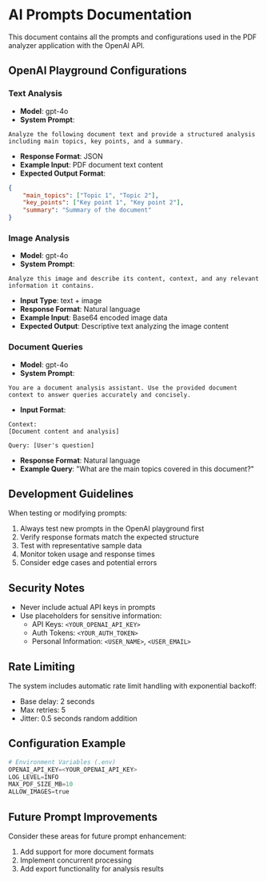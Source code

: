 # AI Prompts Documentation

This document contains all the prompts and configurations used in the PDF analyzer application with the OpenAI API.

## OpenAI Playground Configurations

### Text Analysis
- **Model**: gpt-4o
- **System Prompt**: 
```
Analyze the following document text and provide a structured analysis including main topics, key points, and a summary.
```
- **Response Format**: JSON
- **Example Input**: PDF document text content
- **Expected Output Format**:
```json
{
    "main_topics": ["Topic 1", "Topic 2"],
    "key_points": ["Key point 1", "Key point 2"],
    "summary": "Summary of the document"
}
```

### Image Analysis
- **Model**: gpt-4o
- **System Prompt**:
```
Analyze this image and describe its content, context, and any relevant information it contains.
```
- **Input Type**: text + image
- **Response Format**: Natural language
- **Example Input**: Base64 encoded image data
- **Expected Output**: Descriptive text analyzing the image content

### Document Queries
- **Model**: gpt-4o
- **System Prompt**:
```
You are a document analysis assistant. Use the provided document context to answer queries accurately and concisely.
```
- **Input Format**:
```
Context:
[Document content and analysis]

Query: [User's question]
```
- **Response Format**: Natural language
- **Example Query**: "What are the main topics covered in this document?"

## Development Guidelines

When testing or modifying prompts:

1. Always test new prompts in the OpenAI playground first
2. Verify response formats match the expected structure
3. Test with representative sample data
4. Monitor token usage and response times
5. Consider edge cases and potential errors

## Security Notes

- Never include actual API keys in prompts
- Use placeholders for sensitive information:
  - API Keys: `<YOUR_OPENAI_API_KEY>`
  - Auth Tokens: `<YOUR_AUTH_TOKEN>`
  - Personal Information: `<USER_NAME>`, `<USER_EMAIL>`

## Rate Limiting

The system includes automatic rate limit handling with exponential backoff:
- Base delay: 2 seconds
- Max retries: 5
- Jitter: 0.5 seconds random addition

## Configuration Example

```python
# Environment Variables (.env)
OPENAI_API_KEY=<YOUR_OPENAI_API_KEY>
LOG_LEVEL=INFO
MAX_PDF_SIZE_MB=10
ALLOW_IMAGES=true
```

## Future Prompt Improvements

Consider these areas for future prompt enhancement:
1. Add support for more document formats
2. Implement concurrent processing
3. Add export functionality for analysis results
